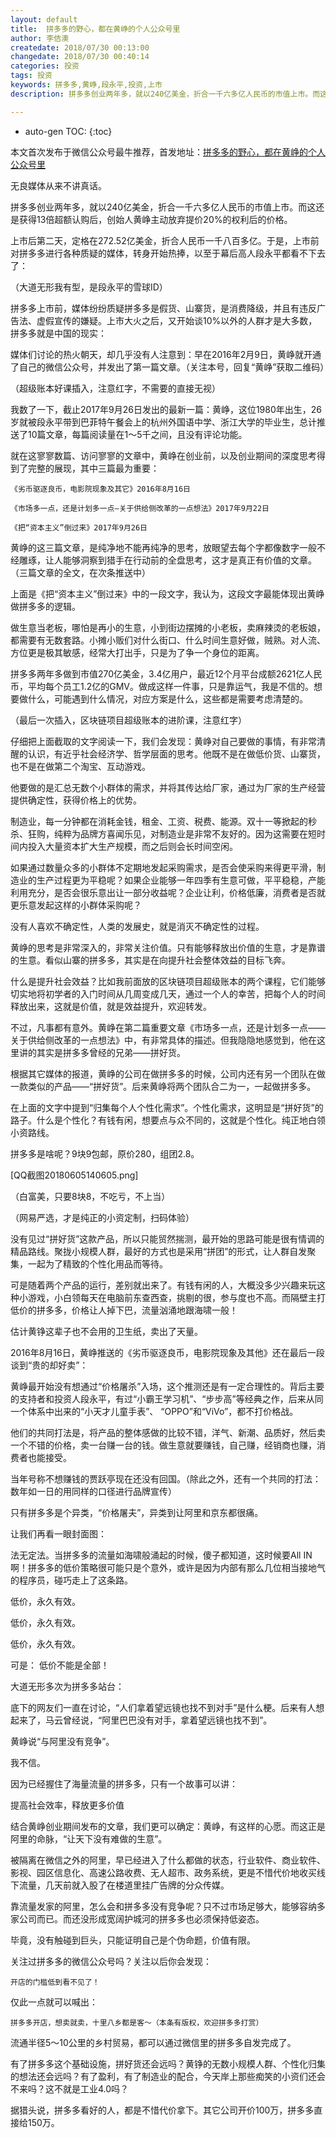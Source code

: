 ```yaml
---
layout: default
title:  拼多多的野心，都在黄峥的个人公众号里
author: 李佶澳
createdate: 2018/07/30 00:13:00
changedate: 2018/07/30 00:40:14
categories: 投资
tags: 投资
keywords: 拼多多,黄峥,段永平,投资,上市
description: 拼多多创业两年多，就以240亿美金，折合一千六多亿人民币的市值上市。而这还是获得13倍超额认购后，创始人黄峥主动放弃提价20%的权利后的价格。

---
```


* auto-gen TOC:
{:toc}

本文首次发布于微信公众号最牛推荐，首发地址：[拼多多的野心，都在黄峥的个人公众号里](https://mp.weixin.qq.com/s?__biz=MzI0ODAwNzcyOQ==&mid=2661229011&idx=1&sn=aa39b2eaa63a348d99d3af3f36acc00f&chksm=f2ccdc8dc5bb559ba3be91024a4da784cc69a37aea14f80441df3bbb0af2672ce39b6fdd8ebb#rd)

无良媒体从来不讲真话。

拼多多创业两年多，就以240亿美金，折合一千六多亿人民币的市值上市。而这还是获得13倍超额认购后，创始人黄峥主动放弃提价20%的权利后的价格。

上市后第二天，定格在272.52亿美金，折合人民币一千八百多亿。于是，上市前对拼多多进行各种质疑的媒体，转身开始热捧，以至于幕后高人段永平都看不下去了：


（大道无形我有型，是段永平的雪球ID）


拼多多上市前，媒体纷纷质疑拼多多是假货、山寨货，是消费降级，并且有违反广告法、虚假宣传的嫌疑。上市大火之后，又开始谈10%以外的人群才是大多数，拼多多就是中国的现实：



媒体们讨论的热火朝天，却几乎没有人注意到：早在2016年2月9日，黄峥就开通了自己的微信公众号，并发出了第一篇文章。（关注本号，回复“黄峥”获取二维码）




（超级账本好课插入，注意红字，不需要的直接无视）


我数了一下，截止2017年9月26日发出的最新一篇：黄峥，这位1980年出生，26岁就被段永平带到巴菲特午餐会上的杭州外国语中学、浙江大学的毕业生，总计推送了10篇文章，每篇阅读量在1～5千之间，且没有评论功能。


就在这寥寥数篇、访问寥寥的文章中，黄峥在创业前，以及创业期间的深度思考得到了完整的展现，其中三篇最为重要：


    《劣币驱逐良币，电影院现象及其它》2016年8月16日

    《市场多一点，还是计划多一点—关于供给侧改革的一点想法》2017年9月22日

    《把“资本主义”倒过来》2017年9月26日


黄峥的这三篇文章，是纯净地不能再纯净的思考，放眼望去每个字都像数字一般不经雕琢，让人能够洞察到猎手在行动前的全盘思考，这才是真正有价值的文章。（三篇文章的全文，在次条推送中）

上面是《把“资本主义”倒过来》中的一段文字，我认为，这段文字最能体现出黄峥做拼多多的逻辑。


做生意当老板，哪怕是再小的生意，小到街边摆摊的小老板，卖麻辣烫的老板娘，都需要有无数套路。小摊小贩们对什么街口、什么时间生意好做，贼熟。对人流、方位更是极其敏感，经常大打出手，只是为了争一个身位的距离。


拼多多两年多做到市值270亿美金，3.4亿用户，最近12个月平台成额2621亿人民币，平均每个员工1.2亿的GMV。做成这样一件事，只是靠运气，我是不信的。想要做什么，可能遇到什么情况，对应方案是什么，这些都是需要考虑清楚的。


（最后一次插入，区块链项目超级账本的进阶课，注意红字）


仔细把上面截取的文字阅读一下，我们会发现：黄峥对自己要做的事情，有非常清醒的认识，有近乎社会经济学、哲学层面的思考。他既不是在做低价货、山寨货，也不是在做第二个淘宝、互动游戏。


他要做的是汇总无数个小群体的需求，并将其传达给厂家，通过为厂家的生产经营提供确定性，获得价格上的优势。


制造业，每一分钟都在消耗金钱，租金、工资、税费、能源。双十一等掀起的秒杀、狂购，纯粹为品牌方喜闻乐见，对制造业是非常不友好的。因为这需要在短时间内投入大量资本扩大生产规模，而之后则会长时间空闲。


如果通过数量众多的小群体不定期地发起采购需求，是否会使采购来得更平滑，制造业的生产过程更为平稳呢？如果企业能够一年四季有生意可做，平平稳稳，产能利用充分，是否会很乐意出让一部分收益呢？企业让利，价格低廉，消费者是否就更乐意发起这样的小群体采购呢？


没有人喜欢不确定性，人类的发展史，就是消灭不确定性的过程。



黄峥的思考是非常深入的，非常关注价值。只有能够释放出价值的生意，才是靠谱的生意。看似山寨的拼多多，其实是在向提升社会整体效益的目标飞奔。


什么是提升社会效益？比如我前面放的区块链项目超级账本的两个课程，它们能够切实地将初学者的入门时间从几周变成几天，通过一个人的幸苦，把每个人的时间释放出来，这就是价值，就是效益提升，欢迎转发。


不过，凡事都有意外。黄峥在第二篇重要文章《市场多一点，还是计划多一点——关于供给侧改革的一点想法》中，有非常具体的描述。但我隐隐地感觉到，他在这里讲的其实是拼多多曾经的兄弟——拼好货。

根据其它媒体的报道，黄峥的公司在做拼多多的时候，公司内还有另一个团队在做一款类似的产品——“拼好货”。后来黄峥将两个团队合二为一，一起做拼多多。


在上面的文字中提到“归集每个人个性化需求”。个性化需求，这明显是“拼好货”的路子。什么是个性化？有钱有闲，想要点与众不同的，这就是个性化。纯正地白领小资路线。


拼多多是啥呢？9块9包邮，原价280，组团2.8。


[QQ截图20180605140605.png]

（白富美，只要8块8，不吃亏，不上当）


（网易严选，才是纯正的小资定制，扫码体验）


没有见过“拼好货”这款产品，所以只能贸然揣测，最开始的思路可能是很有情调的精品路线。聚拢小规模人群，最好的方式也是采用“拼团”的形式，让人群自发聚集，一起为了精致的个性化用品而等待。


可是随着两个产品的运行，差别就出来了。有钱有闲的人，大概没多少兴趣来玩这种小游戏，小白领每天在电脑前东查西查，挑剔的很，参与度也不高。而隔壁主打低价的拼多多，价格让人掉下巴，流量汹涌地跟海啸一般！


估计黄铮这辈子也不会用的卫生纸，卖出了天量。


2016年8月16日，黄峥推送的《劣币驱逐良币，电影院现象及其他》还在最后一段谈到“贵的却好卖”：



黄峥最开始没有想通过“价格屠杀”入场，这个推测还是有一定合理性的。背后主要的支持者和投资人段永平，有过“小霸王学习机”、“步步高”等经典之作，后来从同一个体系中出来的“小天才儿童手表”、 “OPPO”和“ViVo”，都不打价格战。


他们的共同打法是，将产品的整体感做的比较不错，洋气、新潮、品质好，然后卖一个不错的价格，卖一台赚一台的钱。做生意就要赚钱，自己赚，经销商也赚，消费者也能接受。


当年号称不想赚钱的贾跃亭现在还没有回国。（除此之外，还有一个共同的打法：数年如一日的用同样的口径进行品牌宣传）


只有拼多多是个异类，“价格屠夫”，异类到让阿里和京东都很痛。


让我们再看一眼封面图：



法无定法。当拼多多的流量如海啸般涌起的时候，傻子都知道，这时候要All IN啊！拼多多的低价策略很可能只是个意外，或许是因为内部有那么几位相当接地气的程序员，碰巧走上了这条路。


低价，永久有效。

低价，永久有效。

低价，永久有效。


可是： 低价不能是全部！


大道无形多次为拼多多站台：



底下的网友们一直在讨论，“人们拿着望远镜也找不到对手”是什么梗。后来有人想起来了，马云曾经说，“阿里巴巴没有对手，拿着望远镜也找不到”。



黄峥说“与阿里没有竞争”。


我不信。


因为已经握住了海量流量的拼多多，只有一个故事可以讲：


提高社会效率，释放更多价值


结合黄峥创业期间发布的文章，我们更可以确定：黄峥，有这样的心愿。而这正是阿里的命脉，“让天下没有难做的生意”。


被隔离在微信之外的阿里，早已经进入了什么都做的状态，行业软件、商业软件、影视、园区信息化、高速公路收费、无人超市、政务系统，更是不惜代价地收买线下流量，几天前就入股了在楼道里挂广告牌的分众传媒。


靠流量发家的阿里，怎么会和拼多多没有竞争呢？只不过市场足够大，能够容纳多家公司而已。而还没形成宽阔护城河的拼多多也必须保持低姿态。


毕竟，没有触碰到巨头，只能证明自己是个伪命题，价值有限。


关注过拼多多的微信公众号吗？关注以后你会发现：


    开店的门槛低到看不见了！


仅此一点就可以喊出：


    拼多多开店，想卖就卖，十里八乡都是客～（本条有版权，欢迎拼多多打赏）


流通半径5～10公里的乡村贸易，都可以通过微信里的拼多多自发完成了。


有了拼多多这个基础设施，拼好货还会远吗？黄铮的无数小规模人群、个性化归集的想法还会远吗？有了盈利，有了制造业的配合，今天岸上那些痴笑的小资们还会不来吗？这不就是工业4.0吗？


据猎头说，拼多多看好的人，都是不惜代价拿下。其它公司开价100万，拼多多直接给150万。

